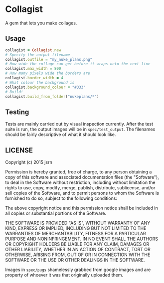 # Collagist

A gem that lets you make collages.

## Usage

```ruby
collagist = Collagist.new
# Specify the output filename
collagist.outfile = "my_nuke_plans.png"
# How wide the collage can get before it wraps onto the next line
collagist.max_width = 800
# How many pixels wide the borders are
collagist.border_width = 4
# What colour the background is
collagist.background_colour = "#333"
# Build!
collagist.build_from_folder("nukeplans/*")
```

## Testing

Tests are mainly carried out by visual inspection currently. After the test suite is run, the output images will be in `spec/test_output`. The filenames should be fairly descriptive of what it should look like.

## LICENSE

Copyright (c) 2015 jsrn

Permission is hereby granted, free of charge, to any person obtaining a copy
of this software and associated documentation files (the "Software"), to deal
in the Software without restriction, including without limitation the rights
to use, copy, modify, merge, publish, distribute, sublicense, and/or sell
copies of the Software, and to permit persons to whom the Software is
furnished to do so, subject to the following conditions:

The above copyright notice and this permission notice shall be included in
all copies or substantial portions of the Software.

THE SOFTWARE IS PROVIDED "AS IS", WITHOUT WARRANTY OF ANY KIND, EXPRESS OR
IMPLIED, INCLUDING BUT NOT LIMITED TO THE WARRANTIES OF MERCHANTABILITY,
FITNESS FOR A PARTICULAR PURPOSE AND NONINFRINGEMENT. IN NO EVENT SHALL THE
AUTHORS OR COPYRIGHT HOLDERS BE LIABLE FOR ANY CLAIM, DAMAGES OR OTHER
LIABILITY, WHETHER IN AN ACTION OF CONTRACT, TORT OR OTHERWISE, ARISING FROM,
OUT OF OR IN CONNECTION WITH THE SOFTWARE OR THE USE OR OTHER DEALINGS IN
THE SOFTWARE.

Images in `spec/pugs` shamelessly grabbed from google images and are property of whoever it was that originally uploaded them.